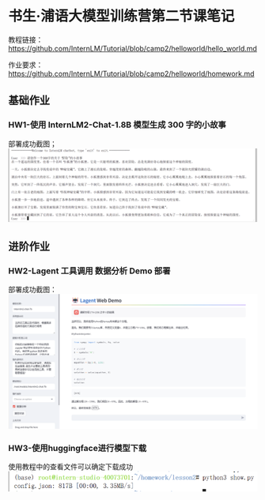 # 书生·浦语大模型训练营第二节课笔记
教程链接：https://github.com/InternLM/Tutorial/blob/camp2/helloworld/hello_world.md

作业要求：https://github.com/InternLM/Tutorial/blob/camp2/helloworld/homework.md
## 基础作业
### HW1-使用 InternLM2-Chat-1.8B 模型生成 300 字的小故事
部署成功截图；
![alt text](hw-base1.png)
## 进阶作业
### HW2-Lagent 工具调用 数据分析 Demo 部署
部署成功截图：
![alt text](hw-adavance1.png)
### HW3-使用huggingface进行模型下载
使用教程中的查看文件可以确定下载成功
![alt text](show.png)